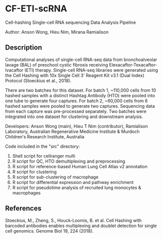 # CF-ETI-scRNA
Cell-hashing Single-cell RNA sequencing Data Analysis Pipeline

Author: Anson Wong, Hieu Nim, Mirana Ramialison

## Description
Computational analyses of single-cell RNA-seq data from bronchoalveolar lavage (BAL) of preschool cystic fibrosis receiving Elexacaftor-Texacaftor-Ivacaftor (ETI) therapy.
Single-cell RNA-seq libraries were generated using the Cell Hashing with 10x Single Cell 3' Reagent Kit v3.1 (Dual Index) Protocol (Stoeckius et al., 2018).

There are two batches for this dataset. 
For batch 1, ~110,000 cells from 10 hashed samples with a distinct Hashtag Antibody (HTO) were pooled into one tube to generate four captures.
For batch 2, ~60,000 cells from 6 hashed samples were pooled to generate two captures.
Sequencing data from each capture was pre-processed separately. Two batches were integrated into one dataset for clustering and downstream analysis.

Developers: Anson Wong (main), Hieu T Nim (contributor), Ramialison Laboratory, Australian Regenerative Medicine Institute & Murdoch Children's Research Institute, Australia

Code included in the "src" directory:
  01. Shell script for cellranger multi
  02. R script for QC, HTO demultiplexing and preprocessing
  03. R script for reference-based Human Lung Cell Atlas v2 annotation
  05. R script for clustering
  06. R script for sub-clustering of macrophage
  07. R script for differential expression and pathway enrichment
  08. R script for pseudotime analysis of recruited lung monocytes & macrophages

## References
Stoeckius, M., Zheng, S., Houck-Loomis, B. et al. Cell Hashing with barcoded antibodies enables multiplexing and doublet detection for single cell genomics. Genome Biol 19, 224 (2018). 
